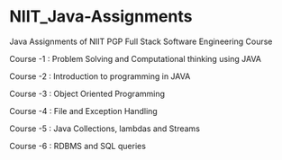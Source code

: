# NIIT_Java-Assignments

Java Assignments of NIIT PGP Full Stack Software Engineering Course

Course -1 : Problem Solving and Computational thinking using JAVA

Course -2 : Introduction to programming in JAVA

Course -3 : Object Oriented Programming

Course -4 : File and Exception Handling

Course -5 : Java Collections, lambdas and Streams

Course -6 : RDBMS and SQL queries


